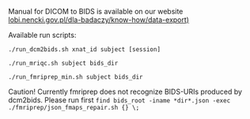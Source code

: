 Manual for DICOM to BIDS is available on our website [lobi.nencki.gov.pl/dla-badaczy/know-how/data-export)](https://sites.google.com/nencki.edu.pl/lobi-informacja-dla-badaczy/know-how/data-export)

Available run scripts:

```
./run_dcm2bids.sh xnat_id subject [session]

./run_mriqc.sh subject bids_dir

./run_fmriprep_min.sh subject bids_dir

```
Caution! Currently fmriprep does not recognize BIDS-URIs produced by dcm2bids. Please run first ``find bids_root -iname *dir*.json -exec ./fmriprep/json_fmaps_repair.sh {} \;``


